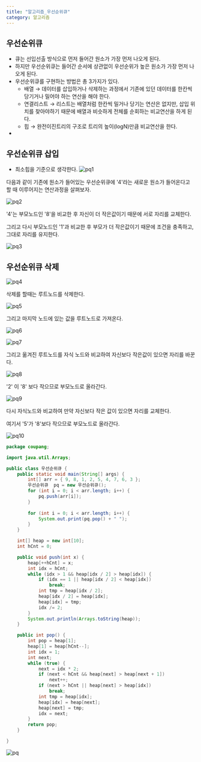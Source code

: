 ```yaml
---
title: "알고리즘_우선순위큐"
category: 알고리즘
---
```




## 우선순위큐

- 큐는 선입선출 방식으로 먼저 들어간 원소가 가장 먼저 나오게 된다.
- 하지만 우선순위큐는 들어간 순서에 상관없이 우선순위가 높은 원소가 가장 먼저 나오게 된다.
- 우선순위큐를 구현하는 방법은 총 3가지가 있다.
  - 배열 → 데이터를 삽입하거나 삭제하는 과정에서 기존에 있던 데이터를 한칸씩 당기거나 밀어야 하는 연산을 해야 한다.
  - 연결리스트 → 리스트는 배열처럼 한칸씩 밀거나 당기는 연산은 없지만, 삽입 위치를 찾아야하기 때문에 배열과 비슷하게 전체를 순회하는 비교연산을 하게 된다. 
  - 힙 → 완전이진트리의 구조로 트리의 높이(logN)만큼 비교연산을 한다.
- 



## 우선순위큐 삽입

- 최소힙을 기준으로 생각한다.
![pq1](https://user-images.githubusercontent.com/23491962/97024300-9dfd5a80-1591-11eb-8006-de89f7ffac1e.JPG)

다음과 같이 기존에 원소가 들어있는 우선순위큐에 '4'라는 새로운 원소가 들어온다고 할 때 이루어지는 연산과정을 살펴보자.

![pq2](https://user-images.githubusercontent.com/23491962/97024302-9e95f100-1591-11eb-97c5-cbbae1ed1123.JPG)

'4'는 부모노드인 '8'을 비교한 후 자신이 더 작은값이기 때문에 서로 자리를 교체한다.

그리고 다시 부모노드인 '1'과 비교한 후 부모가 더 작은값이기 때문에 조건을 충족하고, 그대로 자리를 유지한다.

![pq3](https://user-images.githubusercontent.com/23491962/97024303-9f2e8780-1591-11eb-8b0b-a1b403162604.JPG)



## 우선순위큐 삭제

![pq4](https://user-images.githubusercontent.com/23491962/97024306-9f2e8780-1591-11eb-87f2-830778e390b2.JPG)

삭제를 할때는 루트노드를 삭제한다.

![pq5](https://user-images.githubusercontent.com/23491962/97024307-9fc71e00-1591-11eb-8ede-971812ab909f.JPG)

그리고 마지막 노드에 있는 값을 루트노드로 가져온다.

![pq6](https://user-images.githubusercontent.com/23491962/97024309-a05fb480-1591-11eb-9f38-ccf3ecca7d6f.JPG)

![pq7](https://user-images.githubusercontent.com/23491962/97024310-a05fb480-1591-11eb-994d-103d7392fab3.JPG)

그리고 옮겨진 루트노드를 자식 노드와 비교하여 자신보다 작은값이 있으면 자리를 바꾼다.

![pq8](https://user-images.githubusercontent.com/23491962/97024312-a0f84b00-1591-11eb-9baf-eab2c368a470.JPG)

'2' 이 '8' 보다 작으므로 부모노드로 올라간다.

![pq9](https://user-images.githubusercontent.com/23491962/97024313-a0f84b00-1591-11eb-8492-34afb643a17b.JPG)

다시 자식노드와 비교하여 만약 자신보다 작은 값이 있으면 자리를 교체한다.

여기서 '5'가 '8'보다 작으므로 부모노드로 올라간다.

![pq10](https://user-images.githubusercontent.com/23491962/97024315-a190e180-1591-11eb-905d-a1b79f20587a.JPG)



```java
package coupang;

import java.util.Arrays;

public class 우선순위큐 {
	public static void main(String[] args) {
		int[] arr = { 9, 8, 1, 2, 5, 4, 7, 6, 3 };
		우선순위큐  pq = new 우선순위큐();
		for (int i = 0; i < arr.length; i++) {
			pq.push(arr[i]);
		}
		
		for (int i = 0; i < arr.length; i++) {
			System.out.print(pq.pop() + " ");
		}
	}

	int[] heap = new int[10];
	int hCnt = 0;

	public void push(int x) {
		heap[++hCnt] = x;
		int idx = hCnt;
		while (idx > 1 && heap[idx / 2] > heap[idx]) {
			if (idx == 1 || heap[idx / 2] < heap[idx])
				break;
			int tmp = heap[idx / 2];
			heap[idx / 2] = heap[idx];
			heap[idx] = tmp;
			idx /= 2;
		}
		System.out.println(Arrays.toString(heap));
	}

	public int pop() {
		int pop = heap[1];
		heap[1] = heap[hCnt--];
		int idx = 1;
		int next;
		while (true) {
			next = idx * 2;
			if (next < hCnt && heap[next] > heap[next + 1])
				next++;
			if (next > hCnt || heap[next] > heap[idx])
				break;
			int tmp = heap[idx];
			heap[idx] = heap[next];
			heap[next] = tmp;
			idx = next;
		}
		return pop;
	}

}

```
![pq](https://user-images.githubusercontent.com/23491962/97024318-a190e180-1591-11eb-9b9c-2e7241a0f348.JPG)

